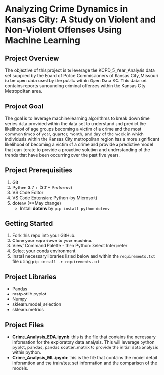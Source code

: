 # Analyzing Crime Dynamics in Kansas City: A Study on Violent and Non-Violent Offenses Using Machine Learning

## Project Overview
The objective of this project is to leverage the KCPD_5_Year_Analysis data set supplied by the Board of Police Commissioners of Kansas City, Missouri to be open data used by the public within Open Data KC. This data set contains reports surrounding criminal offenses within the Kansas City Metropolitan area. 

## Project Goal
The goal is to leverage machine learning algorithms to break down time series data provided within the data set to understand and predict the likelihood of age groups becoming a victim of a crime and the most common times of year, quarter, month, and day of the week in which individuals within the Kansas City metropolitan region has a more significant likelihood of becoming a victim of a crime and provide a predictive model that can iterate to provide a proactive solution and understanding of the trends that have been occurring over the past five years. 

## Project Prerequisities
1. Git
1. Python 3.7 + (3.11+ Preferred)
1. VS Code Editor
1. VS Code Extension: Python (by Microsoft)
1. dotenv (**May change)
    - Install **dotenv** by `pip install python-dotenv`

## Getting Started 
1. Fork this repo into your GitHub.
1. Clone your repo down to your machine.
1. View/ Command Palette - then Python: Select Interpreter
1. Select your conda environment
1. Install necessary libraries listed below and within the `requirements.txt` file using `pip install -r requirements.txt`

## Project Libraries

- Pandas
- matplotlib.pyplot
- Numpy
- sklearn.model_selection
- sklearn.metrics

## Project Files

- **Crime_Analysis_EDA.ipynb**: this is the file that contains the necessary information for the exploratory data analysis. This will leverage python pyplot, pandas, pandas scatter_matrix to provide the initial data analysis within python. 
- **Crime_Analysis_ML.ipynb**: this is the file that contains the model detail inforamtion and the train/test set information and the comparison of the models. 
